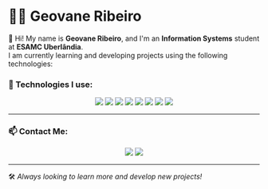 # 👨‍💻 Geovane Ribeiro  

👋 Hi! My name is **Geovane Ribeiro**, and I'm an **Information Systems** student at **ESAMC Uberlândia**.  
I am currently learning and developing projects using the following technologies:

### 🚀 Technologies I use:
<p align="center">
  <img src="https://img.shields.io/badge/-C-05122A?style=flat&logo=c" />
  <img src="https://img.shields.io/badge/-Python-05122A?style=flat&logo=python" />
  <img src="https://img.shields.io/badge/-JavaScript-05122A?style=flat&logo=javascript" />
  <img src="https://img.shields.io/badge/-HTML5-05122A?style=flat&logo=html5" />
  <img src="https://img.shields.io/badge/-CSS3-05122A?style=flat&logo=css3" />
  <img src="https://img.shields.io/badge/-Bootstrap-05122A?style=flat&logo=bootstrap" />
  <img src="https://img.shields.io/badge/-Git-05122A?style=flat&logo=git" />
  <img src="https://img.shields.io/badge/-GitHub-05122A?style=flat&logo=github" />
</p>

---

### 📫 Contact Me:
<p align="center">
  <a [rrosageovane@email.com](mailto:rrosageovane@email.com)>
    <img src="https://img.shields.io/badge/-Gmail-D14836?style=flat&logo=Gmail&logoColor=white" target=blank/>
  </a>
  <a href="https://www.linkedin.com/in/geovane-ribeiro-aab5a42b6/">
    <img src="https://img.shields.io/badge/-LinkedIn-0077B5?style=flat&logo=linkedin&logoColor=white" target=blank/>
  </a>
</p>

---

🛠️ *Always looking to learn more and develop new projects!*
